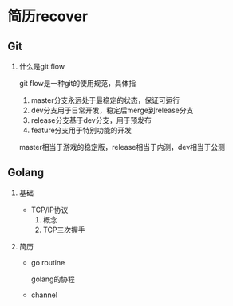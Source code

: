 # 简历recover

## Git 

1. 什么是git flow

   git flow是一种git的使用规范，具体指

   1. master分支永远处于最稳定的状态，保证可运行
   2. dev分支用于日常开发，稳定后merge到release分支
   3. release分支基于dev分支，用于预发布
   4. feature分支用于特别功能的开发

   master相当于游戏的稳定版，release相当于内测，dev相当于公测

## Golang

1. 基础

   + TCP/IP协议
     1. 概念
     2. TCP三次握手

2. 简历

   + go routine

     golang的协程

   + channel















